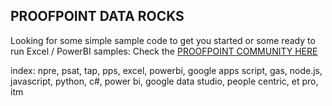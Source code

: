 ## PROOFPOINT DATA ROCKS

Looking for some simple sample code to get you started or some ready to run Excel / PowerBI samples:
Check the [PROOFPOINT COMMUNITY HERE](https://github.com/pfptcommunity/pfptcommunity/blob/main/README.md)

index: npre, psat, tap, pps, excel, powerbi, google apps script, gas, node.js, javascript, python, c#, power bi, google data studio, people centric, et pro, itm
